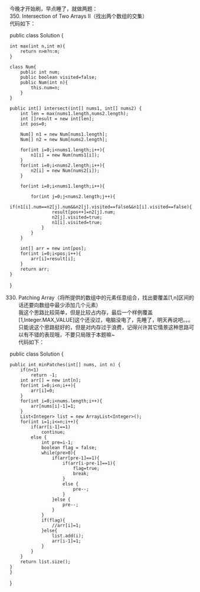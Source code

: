 今晚才开始刷，早点睡了，就做两题：<br/>
350. Intersection of Two Arrays II（找出两个数组的交集）<br/>
代码如下：<br/>

public class Solution {<br/>

    int max(int n,int m){
        return n>m?n:m;
    }
    
    class Num{
        public int num;
        public boolean visited=false;
        public Num(int n){
            this.num=n;
        }
    }
    
    public int[] intersect(int[] nums1, int[] nums2) {
        int len = max(nums1.length,nums2.length);
        int []result = new int[len];
        int pos=0;
        
        Num[] n1 = new Num[nums1.length];
        Num[] n2 = new Num[nums2.length];
        
        for(int i=0;i<nums1.length;i++){
            n1[i] = new Num(nums1[i]);
        }
        for(int i=0;i<nums2.length;i++){
            n2[i] = new Num(nums2[i]);
        }
        
        for(int i=0;i<nums1.length;i++){
            
            for(int j=0;j<nums2.length;j++){
                if(n1[i].num==n2[j].num&&n2[j].visited==false&&n1[i].visited==false){
                    result[pos++]=n2[j].num;
                    n2[j].visited=true;
                    n1[i].visited=true;
                }
            }
        }
        
        int[] arr = new int[pos];
        for(int i=0;i<pos;i++){
            arr[i]=result[i];
        }
        return arr;
    }
}

330. Patching Array（将所提供的数组中的元素任意组合，找出要覆盖[1,n]区间的话还要向数组中最少添加几个元素）<br/>
我这个思路比较简单，但是比较占内存，最后一个样例覆盖[1,Integer.MAX_VALUE]这个还没过，电脑没电了，先睡了，明天再说吧。。。<br/>
只能说这个思路挺好的，但是对内存过于浪费，记得兴许其它情景这种思路可以有不错的表现哦，不要只局限于本题嘛~<br/>
代码如下：<br/>

public class Solution {<br/>

    public int minPatches(int[] nums, int n) {
        if(n<1)
            return -1;
        int arr[] = new int[n];
        for(int i=0;i<n;i++){
            arr[i]=0;
        }
        for(int i=0;i<nums.length;i++){
            arr[nums[i]-1]=1;
        }
        List<Integer> list = new ArrayList<Integer>();
        for(int i=1;i<=n;i++){
            if(arr[i-1]==1)
                continue;
            else {
                int pre=i-1;
                boolean flag = false;
                while(pre>0){
                    if(arr[pre-1]==1){
                        if(arr[i-pre-1]==1){
                            flag=true;
                            break;
                        }
                        else {
                            pre--;
                        }
                    }else {
                        pre--;
                    }
                }
                if(flag){
                    //arr[i]=1;
                }else{
                    list.add(i);
                    arr[i-1]=1;
                }
            }
        }
        return list.size();
    }
    }
}
